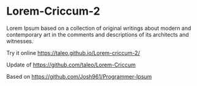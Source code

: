 # Lorem-Criccum-2
Lorem Ipsum based on a collection of original writings about modern and contemporary art in the comments and descriptions of its architects and witnesses.

Try it online
https://taleo.github.io/Lorem-criccum-2/

Update of https://github.com/taleo/Lorem-Criccum

Based on https://github.com/Josh961/Programmer-Ipsum
